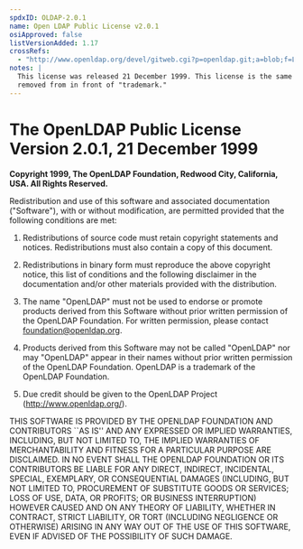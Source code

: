 ```yaml
---
spdxID: OLDAP-2.0.1
name: Open LDAP Public License v2.0.1
osiApproved: false
listVersionAdded: 1.17
crossRefs: 
  - "http://www.openldap.org/devel/gitweb.cgi?p=openldap.git;a=blob;f=LICENSE;hb=b6d68acd14e51ca3aab4428bf26522aa74873f0e"
notes: |
  This license was released 21 December 1999. This license is the same as 2.0 with the word "registered"
  removed from in front of "trademark."
---
```


# The OpenLDAP Public License Version 2.0.1, 21 December 1999

**Copyright 1999, The OpenLDAP Foundation, Redwood City, California, USA. All Rights Reserved.**

Redistribution and use of this software and associated documentation ("Software"), with or without modification, are permitted provided that the following conditions are met:

1. Redistributions of source code must retain copyright statements and notices. Redistributions must also contain a copy of this document.

2. Redistributions in binary form must reproduce the above copyright notice, this list of conditions and the following disclaimer in the documentation and/or other materials provided with the distribution.

3. The name "OpenLDAP" must not be used to endorse or promote products derived from this Software without prior written permission of the OpenLDAP Foundation. For written permission, please contact foundation@openldap.org.

4. Products derived from this Software may not be called "OpenLDAP" nor may "OpenLDAP" appear in their names without prior written permission of the OpenLDAP Foundation. OpenLDAP is a trademark of the OpenLDAP Foundation.

5. Due credit should be given to the OpenLDAP Project (http://www.openldap.org/).

THIS SOFTWARE IS PROVIDED BY THE OPENLDAP FOUNDATION AND CONTRIBUTORS ``AS IS'' AND ANY EXPRESSED OR IMPLIED WARRANTIES, INCLUDING, BUT NOT LIMITED TO, THE IMPLIED WARRANTIES OF MERCHANTABILITY AND FITNESS FOR A PARTICULAR PURPOSE ARE DISCLAIMED. IN NO EVENT SHALL THE OPENLDAP FOUNDATION OR ITS CONTRIBUTORS BE LIABLE FOR ANY DIRECT, INDIRECT, INCIDENTAL, SPECIAL, EXEMPLARY, OR CONSEQUENTIAL DAMAGES (INCLUDING, BUT NOT LIMITED TO, PROCUREMENT OF SUBSTITUTE GOODS OR SERVICES; LOSS OF USE, DATA, OR PROFITS; OR BUSINESS INTERRUPTION) HOWEVER CAUSED AND ON ANY THEORY OF LIABILITY, WHETHER IN CONTRACT, STRICT LIABILITY, OR TORT (INCLUDING NEGLIGENCE OR OTHERWISE) ARISING IN ANY WAY OUT OF THE USE OF THIS SOFTWARE, EVEN IF ADVISED OF THE POSSIBILITY OF SUCH DAMAGE.
